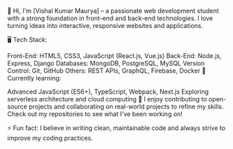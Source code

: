 👋 Hi, I'm [Vishal Kumar Maurya] – a passionate web development student with a strong foundation in front-end and back-end technologies. I love turning ideas into interactive, responsive websites and applications.

🖥️ Tech Stack:

Front-End: HTML5, CSS3, JavaScript (React.js, Vue.js)
Back-End: Node.js, Express, Django
Databases: MongoDB, PostgreSQL, MySQL
Version Control: Git, GitHub
Others: REST APIs, GraphQL, Firebase, Docker
🌱 Currently learning:

Advanced JavaScript (ES6+), TypeScript, Webpack, Next.js
Exploring serverless architecture and cloud computing
📂 I enjoy contributing to open-source projects and collaborating on real-world projects to refine my skills. Check out my repositories to see what I've been working on!

⚡ Fun fact: I believe in writing clean, maintainable code and always strive to improve my coding practices.
